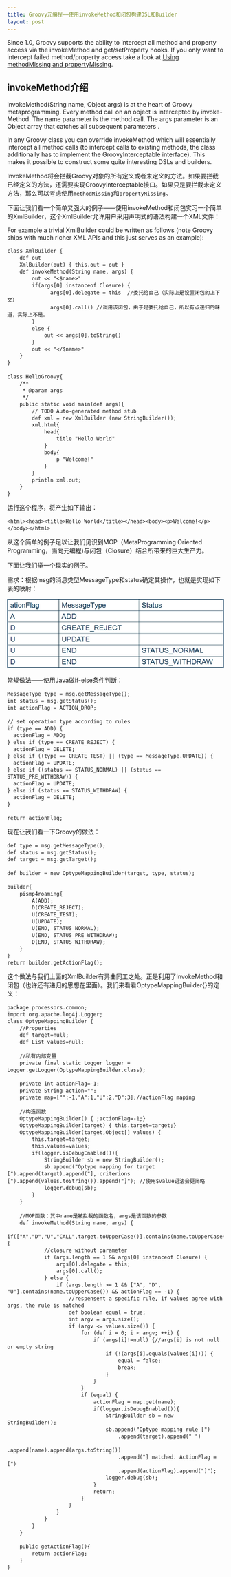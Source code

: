 ```yaml
---
title: Groovy元编程——使用invokeMethod和闭包构建DSL和Builder
layout: post
---
```



Since 1.0, Groovy supports the ability to intercept all method and property access via the invokeMethod and get/setProperty hooks. If you only want to intercept failed method/property access take a look at [Using methodMissing and propertyMissing](http://groovy.codehaus.org/Using+methodMissing+and+propertyMissing).


invokeMethod介绍
----------------

invokeMethod(String name, Object args) is at the heart of Groovy metaprogramming. Every method call on an object is intercepted by invoke-Method. The name parameter is the method call. The args parameter is an Object array that catches all subsequent parameters . 

In any Groovy class you can override invokeMethod which will essentially intercept all method calls (to intercept calls to existing methods, the class additionally has to implement the GroovyInterceptable interface). This makes it possible to construct some quite interesting DSLs and builders.

InvokeMethod将会拦截Groovy对象的所有定义或者未定义的方法。如果要拦截已经定义的方法，还需要实现GroovyInterceptable接口。如果只是要拦截未定义方法，那么可以考虑使用`methodMissing`和`propertyMissing`。

下面让我们看一个简单又强大的例子——使用invokeMethod和闭包实习一个简单的XmlBuilder，这个XmlBuilder允许用户采用声明式的语法构建一个XML文件：

For example a trivial XmlBuilder could be written as follows (note Groovy ships with much richer XML APIs and this just serves as an example):

    class XmlBuilder {
        def out
        XmlBuilder(out) { this.out = out }
        def invokeMethod(String name, args) {
            out << "<$name>"
            if(args[0] instanceof Closure) { 
                  args[0].delegate = this  //委托给自己（实际上是设置闭包的上下文）
                  args[0].call() //调用该闭包，由于是委托给自己，所以有点递归的味道，实际上不是。
            }
            else {
                out << args[0].toString()
            }
            out << "</$name>"
        }
    }

    class HelloGroovy{
        /**
         * @param args
         */
        public static void main(def args){
            // TODO Auto-generated method stub
            def xml = new XmlBuilder (new StringBuilder());
            xml.html{
                head{
                    title "Hello World"
                }
                body{
                    p "Welcome!"
                }
            }
            println xml.out;
        }
    }


运行这个程序，将产生如下输出：

    <html><head><title>Hello World</title></head><body><p>Welcome!</p></body></html>

从这个简单的例子足以让我们见识到MOP（MetaProgramming Oriented Programming，面向元编程)与闭包（Closure）结合所带来的巨大生产力。

下面让我们举一个现实的例子。

需求：根据msg的消息类型MessageType和status确定其操作，也就是实现如下表的映射：

![消息路由](/img/in-post/builder-for-message-routing.jpg)

常规做法——使用Java做if-else条件判断：
    
    MessageType type = msg.getMessageType();
    int status = msg.getStatus();
    int actionFlag = ACTION_DROP;

    // set operation type according to rules
    if (type == ADD) {
      actionFlag = ADD;
    } else if (type == CREATE_REJECT) {
      actionFlag = DELETE;
    } else if ((type == CREATE_TEST) || (type == MessageType.UPDATE)) {
      actionFlag = UPDATE;
    } else if ((status == STATUS_NORMAL) || (status == STATUS_PRE_WITHDRAW)) {
      actionFlag = UPDATE;
    } else if (status == STATUS_WITHDRAW) {
      actionFlag = DELETE;
    }

    return actionFlag;
  
现在让我们看一下Groovy的做法：

    def type = msg.getMessageType();
    def status = msg.getStatus();
    def target = msg.getTarget();
        
    def builder = new OptypeMappingBuilder(target, type, status);
        
    builder{
        pismp4roaming{
            A(ADD);
            D(CREATE_REJECT);
            U(CREATE_TEST);
            U(UPDATE);
            U(END, STATUS_NORMAL);
            U(END, STATUS_PRE_WITHDRAW);
            D(END, STATUS_WITHDRAW);
        }
    }
    return builder.getActionFlag();

这个做法与我们上面的XmlBuilder有异曲同工之处。正是利用了InvokeMethod和闭包（也许还有递归的思想在里面）。我们来看看OptypeMappingBuilder{}的定义：

    package processors.common;
    import org.apache.log4j.Logger;
    class OptypeMappingBuilder {
        //Properties
        def target=null;
        def List values=null;
       
        //私有内部变量
        private final static Logger logger = Logger.getLogger(OptypeMappingBuilder.class);
        
        private int actionFlag=-1;
        private String action="";
        private map=["":-1,"A":1,"U":2,"D":3];//actionFlag maping
        
        //构造函数
        OptypeMappingBuilder() { ;actionFlag=-1;}
        OptypeMappingBuilder(target) { this.target=target;}
        OptypeMappingBuilder(target,Object[] values) {
            this.target=target;
            this.values=values;
            if(logger.isDebugEnabled()){
                StringBuilder sb = new StringBuilder();
                sb.append("Optype mapping for target [").append(target).append("], criterions [").append(values.toString()).append("]"); //使用$value语法会更简略
                logger.debug(sb);
            }        
        }
        
        //MOP函数：其中name是被拦截的函数名，args是该函数的参数
        def invokeMethod(String name, args) {
            if(["A","D","U","CALL",target.toUpperCase()].contains(name.toUpperCase())){
                //closure without parameter
                if (args.length == 1 && args[0] instanceof Closure) {
                    args[0].delegate = this;
                    args[0].call();
                } else {
                    if (args.length >= 1 && ["A", "D", "U"].contains(name.toUpperCase()) && actionFlag == -1) {
                        //respensent a specific rule, if values agree with args, the rule is matched
                        def boolean equal = true;
                        int argv = args.size();
                        if (argv <= values.size()) {
                            for (def i = 0; i < argv; ++i) {
                                if (args[i]!=null) {//args[i] is not null or empty string
                                    if (!(args[i].equals(values[i]))) {
                                        equal = false;
                                        break;
                                    }
                                }
                            }
                            if (equal) {
                                actionFlag = map.get(name);
                                if(logger.isDebugEnabled()){
                                    StringBuilder sb = new StringBuilder();
                                    sb.append("Optype mapping rule [")
                                        .append(target).append(" ")
                                        .append(name).append(args.toString())
                                        .append("] matched. ActionFlag = [")
                                        .append(actionFlag).append("]");
                                    logger.debug(sb);
                                }
                                return;
                            }
                        }
                    }
                }
            }
        }
     
        public getActionFlag(){
            return actionFlag;
        }
    }
 
